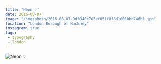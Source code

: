 ```yaml
---
title: "Neon 💡"
date: 2016-08-07
image: "/img/photo/2016-08-07-9df040c705ef051f8f8d1001bbd746b1.jpg"
location: "London Borough of Hackney"
instagram: true
tags:
 - typography
 - london
---
```


![Neon 💡](/img/photo/2016-08-07-9df040c705ef051f8f8d1001bbd746b1.jpg)
